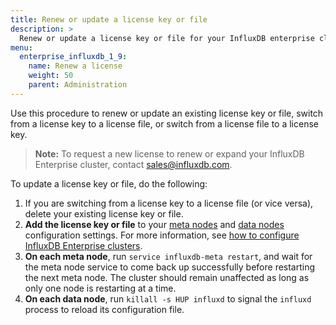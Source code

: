```yaml
---
title: Renew or update a license key or file
description: >
  Renew or update a license key or file for your InfluxDB enterprise cluster.
menu:
  enterprise_influxdb_1_9:
    name: Renew a license
    weight: 50
    parent: Administration
---
```


Use this procedure to renew or update an existing license key or file, switch from a license key to a license file, or switch from a license file to a license key.

> **Note:** To request a new license to renew or expand your InfluxDB Enterprise cluster, contact [sales@influxdb.com](mailto:sales@influxdb.com).

To update a license key or file, do the following:

1. If you are switching from a license key to a license file (or vice versa), delete your existing license key or file.
2. **Add the license key or file** to your [meta nodes](/enterprise_influxdb/v1.9/administration/config-meta-nodes/#enterprise-license-settings) and [data nodes](/enterprise_influxdb/v1.9/administration/config-data-nodes/#enterprise-license-settings) configuration settings. For more information, see [how to configure InfluxDB Enterprise clusters](/enterprise_influxdb/v1.9/administration/configuration/).
3. **On each meta node**, run `service influxdb-meta restart`, and wait for the meta node service to come back up successfully before restarting the next meta node.
The cluster should remain unaffected as long as only one node is restarting at a time.
4. **On each data node**, run `killall -s HUP influxd` to signal the `influxd` process to reload its configuration file.
